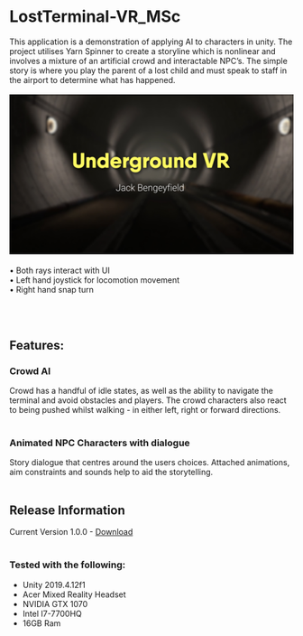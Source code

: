 # LostTerminal-VR_MSc

This application is a demonstration of applying AI to characters in unity. The project utilises Yarn Spinner to create a storyline which is nonlinear and involves a mixture of an artificial crowd and interactable NPC’s. The simple story is where you play the parent of a lost child and must speak to staff in the airport to determine what has happened.
<br><br>
[![](https://github.com/jbengey/Underground-VR_MSc/blob/main/Thumbnail.jpg?raw=true)](https://youtu.be/tRt5G2IXByM "Showcase")
<br><br>
•	Both rays interact with UI<br>
•	Left hand joystick for locomotion movement<br>
•	Right hand snap turn<br>

<br><br>
## Features:

### Crowd AI
Crowd has a handful of idle states, as well as the ability to navigate the terminal and avoid obstacles and players. The crowd characters also react to being pushed whilst walking - in either left, right or forward directions.
<br><br>


### Animated NPC Characters with dialogue
Story dialogue that centres around the users choices. Attached animations, aim constraints and sounds help to aid the storytelling.
<br><br>



## Release Information
Current Version 1.0.0 - [Download](https://github.com/jbengey/LostTerminal-VR_MSc/releases/download/V1.0/LostTerminalVR_V1.0.zip)
<br><br>

### Tested with the following:
* Unity 2019.4.12f1
* Acer Mixed Reality Headset
* NVIDIA GTX 1070
* Intel I7-7700HQ
* 16GB Ram


